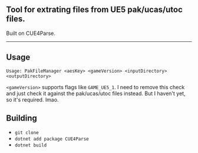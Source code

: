## Tool for extrating files from UE5 pak/ucas/utoc files.

Built on CUE4Parse.

---

## Usage

```
Usage: PakFileManager <aesKey> <gameVersion> <inputDirectory> <outputDirectory>
```

`<gameVersion>` supports flags like `GAME_UE5_1`.
I need to remove this check and just check it against the pak/ucas/utoc files instead.
But I haven't yet, so it's required. lmao.

## Building
- `git clone`
- `dotnet add package CUE4Parse`
- `dotnet build`